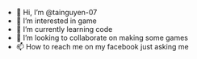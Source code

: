- 👋 Hi, I’m @tainguyen-07
- 👀 I’m interested in game
- 🌱 I’m currently learning code
- 💞️ I’m looking to collaborate on making some games
- 📫 How to reach me on my facebook just asking me

<!---
tainguyen-07/tainguyen-07 is a ✨ special ✨ repository because its `README.md` (this file) appears on your GitHub profile.
You can click the Preview link to take a look at your changes.
--->
